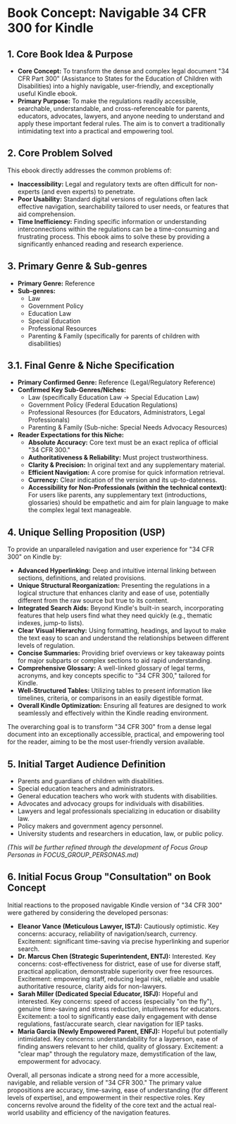 # Book Concept: Navigable 34 CFR 300 for Kindle

## 1. Core Book Idea & Purpose
*   **Core Concept:** To transform the dense and complex legal document "34 CFR Part 300" (Assistance to States for the Education of Children with Disabilities) into a highly navigable, user-friendly, and exceptionally useful Kindle ebook.
*   **Primary Purpose:** To make the regulations readily accessible, searchable, understandable, and cross-referenceable for parents, educators, advocates, lawyers, and anyone needing to understand and apply these important federal rules. The aim is to convert a traditionally intimidating text into a practical and empowering tool.

## 2. Core Problem Solved
This ebook directly addresses the common problems of:
*   **Inaccessibility:** Legal and regulatory texts are often difficult for non-experts (and even experts) to penetrate.
*   **Poor Usability:** Standard digital versions of regulations often lack effective navigation, searchability tailored to user needs, or features that aid comprehension.
*   **Time Inefficiency:** Finding specific information or understanding interconnections within the regulations can be a time-consuming and frustrating process.
This ebook aims to solve these by providing a significantly enhanced reading and research experience.

## 3. Primary Genre & Sub-genres
*   **Primary Genre:** Reference
*   **Sub-genres:**
    *   Law
    *   Government Policy
    *   Education Law
    *   Special Education
    *   Professional Resources
    *   Parenting & Family (specifically for parents of children with disabilities)

## 3.1. Final Genre & Niche Specification
*   **Primary Confirmed Genre:** Reference (Legal/Regulatory Reference)
*   **Confirmed Key Sub-Genres/Niches:**
    *   Law (specifically Education Law -> Special Education Law)
    *   Government Policy (Federal Education Regulations)
    *   Professional Resources (for Educators, Administrators, Legal Professionals)
    *   Parenting & Family (Sub-niche: Special Needs Advocacy Resources)
*   **Reader Expectations for this Niche:**
    *   **Absolute Accuracy:** Core text must be an exact replica of official "34 CFR 300."
    *   **Authoritativeness & Reliability:** Must project trustworthiness.
    *   **Clarity & Precision:** In original text and any supplementary material.
    *   **Efficient Navigation:** A core promise for quick information retrieval.
    *   **Currency:** Clear indication of the version and its up-to-dateness.
    *   **Accessibility for Non-Professionals (within the technical context):** For users like parents, any supplementary text (introductions, glossaries) should be empathetic and aim for plain language to make the complex legal text manageable.

## 4. Unique Selling Proposition (USP)
To provide an unparalleled navigation and user experience for "34 CFR 300" on Kindle by:
*   **Advanced Hyperlinking:** Deep and intuitive internal linking between sections, definitions, and related provisions.
*   **Unique Structural Reorganization:** Presenting the regulations in a logical structure that enhances clarity and ease of use, potentially different from the raw source but true to its content.
*   **Integrated Search Aids:** Beyond Kindle's built-in search, incorporating features that help users find what they need quickly (e.g., thematic indexes, jump-to lists).
*   **Clear Visual Hierarchy:** Using formatting, headings, and layout to make the text easy to scan and understand the relationships between different levels of regulation.
*   **Concise Summaries:** Providing brief overviews or key takeaway points for major subparts or complex sections to aid rapid understanding.
*   **Comprehensive Glossary:** A well-linked glossary of legal terms, acronyms, and key concepts specific to "34 CFR 300," tailored for Kindle.
*   **Well-Structured Tables:** Utilizing tables to present information like timelines, criteria, or comparisons in an easily digestible format.
*   **Overall Kindle Optimization:** Ensuring all features are designed to work seamlessly and effectively within the Kindle reading environment.

The overarching goal is to transform "34 CFR 300" from a dense legal document into an exceptionally accessible, practical, and empowering tool for the reader, aiming to be the most user-friendly version available.

## 5. Initial Target Audience Definition
*   Parents and guardians of children with disabilities.
*   Special education teachers and administrators.
*   General education teachers who work with students with disabilities.
*   Advocates and advocacy groups for individuals with disabilities.
*   Lawyers and legal professionals specializing in education or disability law.
*   Policy makers and government agency personnel.
*   University students and researchers in education, law, or public policy.

*(This will be further refined through the development of Focus Group Personas in FOCUS_GROUP_PERSONAS.md)*

## 6. Initial Focus Group "Consultation" on Book Concept
Initial reactions to the proposed navigable Kindle version of "34 CFR 300" were gathered by considering the developed personas:

*   **Eleanor Vance (Meticulous Lawyer, ISTJ):** Cautiously optimistic. Key concerns: accuracy, reliability of navigation/search, currency. Excitement: significant time-saving via precise hyperlinking and superior search.
*   **Dr. Marcus Chen (Strategic Superintendent, ENTJ):** Interested. Key concerns: cost-effectiveness for district, ease of use for diverse staff, practical application, demonstrable superiority over free resources. Excitement: empowering staff, reducing legal risk, reliable and usable authoritative resource, clarity aids for non-lawyers.
*   **Sarah Miller (Dedicated Special Educator, ISFJ):** Hopeful and interested. Key concerns: speed of access (especially "on the fly"), genuine time-saving and stress reduction, intuitiveness for educators. Excitement: a tool to significantly ease daily engagement with dense regulations, fast/accurate search, clear navigation for IEP tasks.
*   **Maria Garcia (Newly Empowered Parent, ENFJ):** Hopeful but potentially intimidated. Key concerns: understandability for a layperson, ease of finding answers relevant to her child, quality of glossary. Excitement: a "clear map" through the regulatory maze, demystification of the law, empowerment for advocacy.

Overall, all personas indicate a strong need for a more accessible, navigable, and reliable version of "34 CFR 300." The primary value propositions are accuracy, time-saving, ease of understanding (for different levels of expertise), and empowerment in their respective roles. Key concerns revolve around the fidelity of the core text and the actual real-world usability and efficiency of the navigation features. 